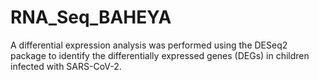 # RNA_Seq_BAHEYA
A differential expression analysis was performed using the DESeq2 package to identify the differentially expressed genes (DEGs) in children infected with SARS-CoV-2.
